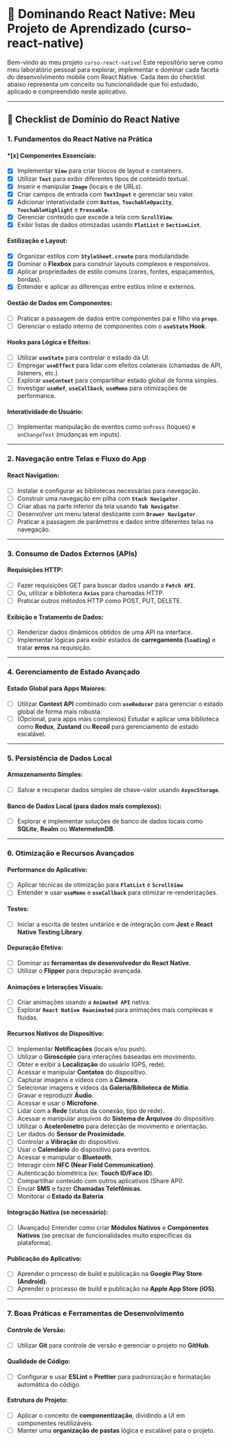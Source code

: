 # 🚀 Dominando React Native: Meu Projeto de Aprendizado (curso-react-native)

Bem-vindo ao meu projeto `curso-react-native`! Este repositório serve como meu laboratório pessoal para explorar, implementar e dominar cada faceta do desenvolvimento mobile com React Native. Cada item do checklist abaixo representa um conceito ou funcionalidade que foi estudado, aplicado e compreendido neste aplicativo.

---

## 🎯 Checklist de Domínio do React Native

### 1. Fundamentos do React Native na Prática

#### *[x] Componentes Essenciais:
* [x] Implementar **`View`** para criar blocos de layout e containers.
* [x] Utilizar **`Text`** para exibir diferentes tipos de conteúdo textual.
* [x] Inserir e manipular **`Image`** (locais e de URLs).
* [x] Criar campos de entrada com **`TextInput`** e gerenciar seu valor.
* [x] Adicionar interatividade com **`Button`**, **`TouchableOpacity`**, **`TouchableHighlight`** e **`Pressable`**.
* [x] Gerenciar conteúdo que excede a tela com **`ScrollView`**.
* [x] Exibir listas de dados otimizadas usando **`FlatList`** e **`SectionList`**.

#### Estilização e Layout:
* [x] Organizar estilos com **`StyleSheet.create`** para modularidade.
* [x] Dominar o **Flexbox** para construir layouts complexos e responsivos.
* [x] Aplicar propriedades de estilo comuns (cores, fontes, espaçamentos, bordas).
* [x] Entender e aplicar as diferenças entre estilos inline e externos.

#### Gestão de Dados em Componentes:
* [ ] Praticar a passagem de dados entre componentes pai e filho via **`props`**.
* [ ] Gerenciar o estado interno de componentes com o **`useState` Hook**.

#### Hooks para Lógica e Efeitos:
* [ ] Utilizar **`useState`** para controlar o estado da UI.
* [ ] Empregar **`useEffect`** para lidar com efeitos colaterais (chamadas de API, listeners, etc.).
* [ ] Explorar **`useContext`** para compartilhar estado global de forma simples.
* [ ] Investigar **`useRef`**, **`useCallback`**, **`useMemo`** para otimizações de performance.

#### Interatividade do Usuário:
* [ ] Implementar manipulação de eventos como `onPress` (toques) e `onChangeText` (mudanças em inputs).

---

### 2. Navegação entre Telas e Fluxo do App

#### React Navigation:
* [ ] Instalar e configurar as bibliotecas necessárias para navegação.
* [ ] Construir uma navegação em pilha com **`Stack Navigator`**.
* [ ] Criar abas na parte inferior da tela usando **`Tab Navigator`**.
* [ ] Desenvolver um menu lateral deslizante com **`Drawer Navigator`**.
* [ ] Praticar a passagem de parâmetros e dados entre diferentes telas na navegação.

---

### 3. Consumo de Dados Externos (APIs)

#### Requisições HTTP:
* [ ] Fazer requisições GET para buscar dados usando a **`Fetch API`**.
* [ ] Ou, utilizar a biblioteca **`Axios`** para chamadas HTTP.
* [ ] Praticar outros métodos HTTP como POST, PUT, DELETE.

#### Exibição e Tratamento de Dados:
* [ ] Renderizar dados dinâmicos obtidos de uma API na interface.
* [ ] Implementar lógicas para exibir estados de **carregamento (`loading`)** e tratar **erros** na requisição.

---

### 4. Gerenciamento de Estado Avançado

#### Estado Global para Apps Maiores:
* [ ] Utilizar **Context API** combinado com **`useReducer`** para gerenciar o estado global de forma mais robusta.
* [ ] (Opcional, para apps mais complexos) Estudar e aplicar uma biblioteca como **Redux**, **Zustand** ou **Recoil** para gerenciamento de estado escalável.

---

### 5. Persistência de Dados Local

#### Armazenamento Simples:
* [ ] Salvar e recuperar dados simples de chave-valor usando **`AsyncStorage`**.

#### Banco de Dados Local (para dados mais complexos):
* [ ] Explorar e implementar soluções de banco de dados locais como **SQLite**, **Realm** ou **WatermelonDB**.

---

### 6. Otimização e Recursos Avançados

#### Performance do Aplicativo:
* [ ] Aplicar técnicas de otimização para **`FlatList`** e **`ScrollView`**.
* [ ] Entender e usar **`useMemo`** e **`useCallback`** para otimizar re-renderizações.

#### Testes:
* [ ] Iniciar a escrita de testes unitários e de integração com **Jest** e **React Native Testing Library**.

#### Depuração Efetiva:
* [ ] Dominar as **ferramentas de desenvolvedor do React Native**.
* [ ] Utilizar o **Flipper** para depuração avançada.

#### Animações e Interações Visuais:
* [ ] Criar animações usando a **`Animated API`** nativa.
* [ ] Explorar **`React Native Reanimated`** para animações mais complexas e fluidas.

#### Recursos Nativos do Dispositivo:
* [ ] Implementar **Notificações** (locais e/ou push).
* [ ] Utilizar o **Giroscópio** para interações baseadas em movimento.
* [ ] Obter e exibir a **Localização** do usuário (GPS, rede).
* [ ] Acessar e manipular **Contatos** do dispositivo.
* [ ] Capturar imagens e vídeos com a **Câmera**.
* [ ] Selecionar imagens e vídeos da **Galeria/Biblioteca de Mídia**.
* [ ] Gravar e reproduzir **Áudio**.
* [ ] Acessar e usar o **Microfone**.
* [ ] Lidar com a **Rede** (status da conexão, tipo de rede).
* [ ] Acessar e manipular arquivos do **Sistema de Arquivos** do dispositivo.
* [ ] Utilizar o **Acelerômetro** para detecção de movimento e orientação.
* [ ] Ler dados do **Sensor de Proximidade**.
* [ ] Controlar a **Vibração** do dispositivo.
* [ ] Usar o **Calendário** do dispositivo para eventos.
* [ ] Acessar e manipular o **Bluetooth**.
* [ ] Interagir com **NFC (Near Field Communication)**.
* [ ] Autenticação biométrica (ex: **Touch ID/Face ID**).
* [ ] Compartilhar conteúdo com outros aplicativos (Share API).
* [ ] Enviar **SMS** e fazer **Chamadas Telefônicas**.
* [ ] Monitorar o **Estado da Bateria**.

#### Integração Nativa (se necessário):
* [ ] (Avançado) Entender como criar **Módulos Nativos** e **Componentes Nativos** (se precisar de funcionalidades muito específicas da plataforma).

#### Publicação do Aplicativo:
* [ ] Aprender o processo de build e publicação na **Google Play Store (Android)**.
* [ ] Aprender o processo de build e publicação na **Apple App Store (iOS)**.

---

### 7. Boas Práticas e Ferramentas de Desenvolvimento

#### Controle de Versão:
* [ ] Utilizar **Git** para controle de versão e gerenciar o projeto no **GitHub**.

#### Qualidade de Código:
* [ ] Configurar e usar **ESLint** e **Prettier** para padronização e formatação automática do código.

#### Estrutura do Projeto:
* [ ] Aplicar o conceito de **componentização**, dividindo a UI em componentes reutilizáveis.
* [ ] Manter uma **organização de pastas** lógica e escalável para o projeto.